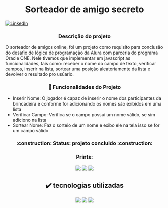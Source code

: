 <h1 align="center">Sorteador de amigo secreto</h1>

<a href="https://www.linkedin.com/in/joao-angelo/" target="_blank">
  <img src="https://img.shields.io/badge/LinkedIn-0077B5?style=for-the-badge&logo=linkedin&logoColor=white" alt="LinkedIn">
</a>
<h3 align="center">Descrição do projeto</h3>
O sorteador de amigos online, foi um projeto como requisito para conclusão do desafio de lógica de programação da Alura com parceria do programa Oracle ONE. Nele tivemos que implementar em javascript as funcionalidades, tais como: receber o nome do campo de texto, verificar campos, inserir na lista, sortear uma posição aleatoriamente da lista e devolver o resultado pro usúario. 

<h3 align ="center">
  🔨 Funcionalidades do Projeto</h3>
 
 * Inserir Nome: O jogador é capaz de inserir o nome dos participantes da brincadeira e conforme for adicionando os nomes são exibidos em uma lista
 * Verificar Campo: Verifica se o campo possui um nome válido, se sim adiciono na lista
 * Sortear Nome: Faz o sorteio de um nome e exibo ele na tela isso se for um campo válido
  
<h3 align="center"> 
    :construction: Status: projeto concluido  :construction:
</h3>

<h3 align="center">
  <p align="center">Prints:</p>
  <img loading ="lazy" src ="https://github.com/user-attachments/assets/adb55c74-c466-48ca-8abc-e2f668d370d1"/>
  <img loading ="lazy" src ="https://github.com/user-attachments/assets/11cb3b7f-23d4-4d78-8898-a63f07152f91"/>
  <img loading ="lazy" src ="https://github.com/user-attachments/assets/cd2d2fe3-ccac-488c-94f3-9cb2eb62aeeb"/>

</h3>


<h2 align="center"> ✔️ tecnologias utilizadas</h2>
<p align = "center">
<img loading="lazy" src="https://img.shields.io/badge/HTML5-E34F26?style=for-the-badge&logo=html5&logoColor=white"/>
<img loading="lazy" src="https://img.shields.io/badge/CSS3-1572B6?style=for-the-badge&logo=css3&logoColor=white"/>
<img loading="lazy" src="https://img.shields.io/badge/JavaScript-F7DF1E?style=for-the-badge&logo=javascript&logoColor=black"/>
</p>

<h3 align="center"></h3>
